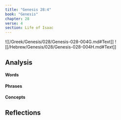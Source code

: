 ```yaml
---
title: "Genesis 28:4"
book: "Genesis"
chapter: 28
verse: 4
section: Life of Isaac
---
```

![[/Greek/Genesis/028/Genesis-028-004G.md#Text]]
![[/Hebrew/Genesis/028/Genesis-028-004H.md#Text]]

## Analysis

#### Words

#### Phrases

#### Concepts

## Reflections
